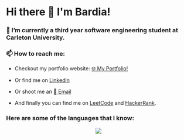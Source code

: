 # Hi there 👋 I'm Bardia!

### 🔭 I’m currently a third year software engineering student at Carleton University.

### 📫 How to reach me: 
- Checkout my portfolio website: [:globe_with_meridians: My Portfolio!](https://bardia-p.github.io/)

- Or find me on [Linkedin](https://www.linkedin.com/in/bardiaparmoun/)

- Or shoot me an [:email: Email](mailto:bardiaparmoun@gmail.com)

- And finally you can find me on [LeetCode](https://leetcode.com/bardiap/) and [HackerRank](https://www.hackerrank.com/bardiaparmoun).

### Here are some of the languages that I know:
<p align="center">
<img src="https://github-readme-stats.vercel.app/api/top-langs/?username=bardia-p&layout=compact&hide=Turing,Assembly&langs_count=10&theme=radical" />
</p>


<!--
**bardia-p/bardia-p** is a ✨ _special_ ✨ repository because its `README.md` (this file) appears on your GitHub profile.

Here are some ideas to get you started:

- 🔭 I’m currently working on ...
- 🌱 I’m currently learning ...
- 👯 I’m looking to collaborate on ...
- 🤔 I’m looking for help with ...
- 💬 Ask me about ...
- 📫 How to reach me: ...
- 😄 Pronouns: ...
- ⚡ Fun fact: ...
-->
